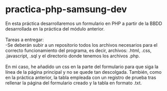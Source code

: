 # practica-php-samsung-dev
En esta práctica desarrollaremos un formulario en PHP a partir de la BBDD desarrollada en la práctica del módulo anterior.
<br><br>
Tareas a entregar:
<br>
-Se deberán subir a un repositorio todos los archivos necesarios para el correcto funcionamiento del programa, es decir, archivos: .html, .css, .javascript, .sql y el directorio donde tenemos los archivos .php.
<br><br>
En mi caso, he añadido un css en la parte del formulario para que siga la línea de la página principal y no se quede tan descolgada. También, como en la práctica anterior, la tabla empleada con un registro de prueba tras rellenar la página del formulario creado y la tabla en formato .txt.
